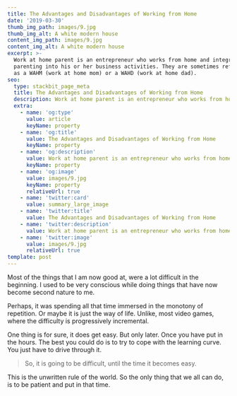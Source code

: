 ```yaml
---
title: The Advantages and Disadvantages of Working from Home
date: '2019-03-30'
thumb_img_path: images/9.jpg
thumb_img_alt: A white modern house
content_img_path: images/9.jpg
content_img_alt: A white modern house
excerpt: >-
  Work at home parent is an entrepreneur who works from home and integrates
  parenting into his or her business activities. They are sometimes referred to
  as a WAHM (work at home mom) or a WAHD (work at home dad).
seo:
  type: stackbit_page_meta
  title: The Advantages and Disadvantages of Working from Home
  description: Work at home parent is an entrepreneur who works from home
  extra:
    - name: 'og:type'
      value: article
      keyName: property
    - name: 'og:title'
      value: The Advantages and Disadvantages of Working from Home
      keyName: property
    - name: 'og:description'
      value: Work at home parent is an entrepreneur who works from home
      keyName: property
    - name: 'og:image'
      value: images/9.jpg
      keyName: property
      relativeUrl: true
    - name: 'twitter:card'
      value: summary_large_image
    - name: 'twitter:title'
      value: The Advantages and Disadvantages of Working from Home
    - name: 'twitter:description'
      value: Work at home parent is an entrepreneur who works from home
    - name: 'twitter:image'
      value: images/9.jpg
      relativeUrl: true
template: post
---
```

Most of the things that I am now good at, were a lot difficult in the beginning. I used to be very conscious while doing things that have now become second nature to me.

Perhaps, it was spending all that time immersed in the monotony of repetition. Or maybe it is just the way of life. Unlike, most video games, where the difficulty is progressively incremental.

One thing is for sure, it does get easy. But only later. Once you have put in the hours. The best you could do is to try to cope with the learning curve. You just have to drive through it.

> So, it is going to be difficult, until the time it becomes easy.

This is the unwritten rule of the world. So the only thing that we all can do, is to be patient and put in that time.
